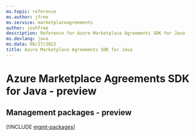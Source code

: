 ```yaml
---
ms.topic: reference
ms.author: jfree
ms.service: marketplaceagreements
author: joshfree
description: Reference for Azure Marketplace Agreements SDK for Java
ms.devlang: java
ms.data: 08/27/2022
title: Azure Marketplace Agreements SDK for Java
---
```

# Azure Marketplace Agreements SDK for Java - preview

## Management packages - preview
[!INCLUDE [mgmt-packages](marketplace-agreements-mgmt-index.md)]